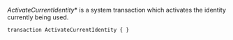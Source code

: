 *ActivateCurrentIdentity** is a system transaction which activates the identity currently being used.

```
transaction ActivateCurrentIdentity { }
```
